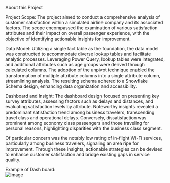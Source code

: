 About this Project

Project Scope:
The project aimed to conduct a comprehensive analysis of customer satisfaction within a simulated airline company and its associated factors. The scope encompassed the examination of various satisfaction attributes and their impact on overall passenger experience, with the objective of identifying actionable insights for improvement.

Data Model:
Utilizing a single fact table as the foundation, the data model was constructed to accommodate diverse lookup tables and facilitate analytic processes. Leveraging Power Query, lookup tables were integrated, and additional attributes such as age groups were derived through calculated columns. The adoption of the unpivot technique enabled the transformation of multiple attribute columns into a single attribute column, streamlining analysis. The resulting schema adhered to a Snowflake Schema design, enhancing data organization and accessibility.

Dashboard and Insight:
The dashboard design focused on presenting key survey attributes, assessing factors such as delays and distances, and evaluating satisfaction levels by attribute. Noteworthy insights revealed a predominant satisfaction trend among business travelers, transcending travel class and operational delays. Conversely, dissatisfaction was prominent among economy class passengers and those traveling for personal reasons, highlighting disparities with the business class segment.

Of particular concern was the notably low rating of in-flight Wi-Fi services, particularly among business travelers, signaling an area ripe for improvement. Through these insights, actionable strategies can be devised to enhance customer satisfaction and bridge existing gaps in service quality.

Example of Dash board:<br>
![image](https://github.com/Kanangnut/Airline-Satisfaaction-SQL/assets/130201193/6b112cbc-4468-44d2-806d-91a01270610c)


